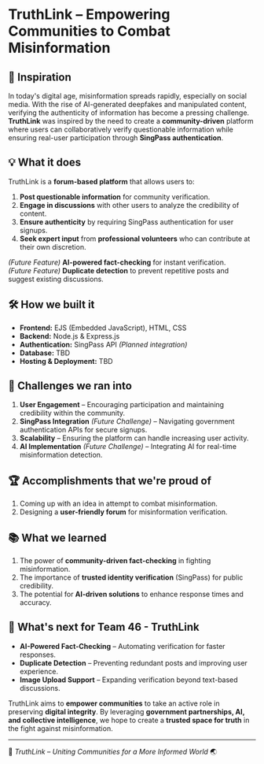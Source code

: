 # TruthLink – Empowering Communities to Combat Misinformation  

## 🧠 Inspiration  
In today's digital age, misinformation spreads rapidly, especially on social media. With the rise of AI-generated deepfakes and manipulated content, verifying the authenticity of information has become a pressing challenge. **TruthLink** was inspired by the need to create a **community-driven** platform where users can collaboratively verify questionable information while ensuring real-user participation through **SingPass authentication**.  

## 💡 What it does  
TruthLink is a **forum-based platform** that allows users to:  
1. **Post questionable information** for community verification.  
2. **Engage in discussions** with other users to analyze the credibility of content.  
3. **Ensure authenticity** by requiring SingPass authentication for user signups. 
4. **Seek expert input** from **professional volunteers** who can contribute at their own discretion. 

*(Future Feature)* **AI-powered fact-checking** for instant verification.  
*(Future Feature)* **Duplicate detection** to prevent repetitive posts and suggest existing discussions.  

## 🛠️ How we built it  
- **Frontend:** EJS (Embedded JavaScript), HTML, CSS  
- **Backend:** Node.js & Express.js  
- **Authentication:** SingPass API *(Planned integration)*  
- **Database:** TBD 
- **Hosting & Deployment:** TBD 

## 🚧 Challenges we ran into  
1. **User Engagement** – Encouraging participation and maintaining credibility within the community.  
2. **SingPass Integration** *(Future Challenge)* – Navigating government authentication APIs for secure signups.  
3. **Scalability** – Ensuring the platform can handle increasing user activity.  
4. **AI Implementation** *(Future Challenge)* – Integrating AI for real-time misinformation detection.  

## 🏆 Accomplishments that we're proud of  
1. Coming up with an idea in attempt to combat misinformation.
2. Designing a **user-friendly forum** for misinformation verification.  

## 📚 What we learned  
1. The power of **community-driven fact-checking** in fighting misinformation.  
2. The importance of **trusted identity verification** (SingPass) for public credibility.  
3. The potential for **AI-driven solutions** to enhance response times and accuracy.  

## 🚀 What's next for Team 46 - TruthLink  
- **AI-Powered Fact-Checking** – Automating verification for faster responses.  
- **Duplicate Detection** – Preventing redundant posts and improving user experience.  
- **Image Upload Support** – Expanding verification beyond text-based discussions.  

TruthLink aims to **empower communities** to take an active role in preserving **digital integrity**. By leveraging **government partnerships, AI, and collective intelligence**, we hope to create a **trusted space for truth** in the fight against misinformation.  

---
🚀 *TruthLink – Uniting Communities for a More Informed World* 🌏  

